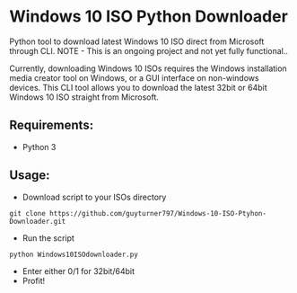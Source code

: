 # Windows 10 ISO Python Downloader
 Python tool to download latest Windows 10 ISO direct from Microsoft through CLI.
 NOTE - This is an ongoing project and not yet fully functional..
 
Currently, downloading Windows 10 ISOs requires the Windows installation media creator tool on Windows, or a GUI interface on non-windows devices. This CLI tool allows you to download the latest 32bit or 64bit Windows 10 ISO straight from Microsoft. 


## Requirements:
* Python 3


## Usage:
* Download script to your ISOs directory
```
git clone https://github.com/guyturner797/Windows-10-ISO-Ptyhon-Downloader.git
```
* Run the script
```
python Windows10ISOdownloader.py
```
* Enter either 0/1 for 32bit/64bit
* Profit!
